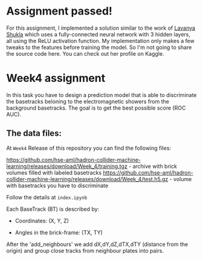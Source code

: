 # Assignment passed!

For this assignment, I implemented a solution similar to the work of 
[Lavanya Shukla](https://www.kaggle.com/lavanyashukla01) which uses a fully-connected neural network with 3 hidden 
layers, all using the ReLU activation function. My implementation only makes a few tweaks to the features before
training the model. So I'm not going to share the source code here. You can check out her profile on Kaggle.

# Week4 assignment

In this task you have to design a prediction model that is able to discriminate the basetracks beloning to the electromagnetic showers from the background basetracks. The goal is to get the best possible score (ROC AUC). 

## The data files:
At `Week4` Release of this repository you can find the following files:

https://github.com/hse-aml/hadron-collider-machine-learning/releases/download/Week_4/training.tgz - archive with brick volumes filled with labeled basetracks
https://github.com/hse-aml/hadron-collider-machine-learning/releases/download/Week_4/test.h5.gz - volume with basetracks you have to discriminate

Follow the details at `index.ipynb`

Each BaseTrack (BT) is described by:

- Coordinates: (X, Y, Z)

- Angles in the brick-frame: (TX, TY)

After the 'add_neighbours' we add dX,dY,dZ,dTX,dTY (distance from the origin) and group close tracks from neighbour plates into pairs.
